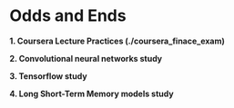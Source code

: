 # Odds and Ends



**1. Coursera Lecture Practices (./coursera_finace_exam)**


**2. Convolutional neural networks study**


**3. Tensorflow study**


**4. Long Short-Term Memory models study**



